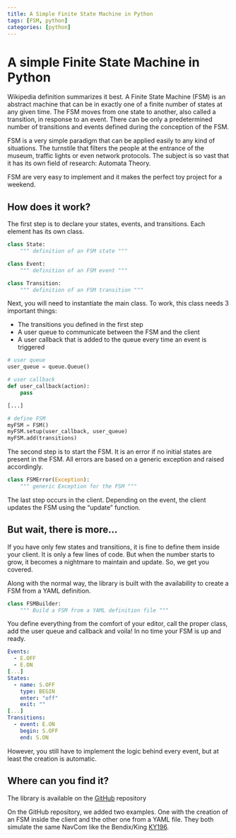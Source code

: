 ```yaml
---
title: A Simple Finite State Machine in Python
tags: [FSM, python]
categories: [python]
---
```



# A simple Finite State Machine in Python

Wikipedia definition summarizes it best. A Finite State Machine (FSM) is an abstract machine that 
can be in exactly one of a finite number of states at any given time. 
The FSM moves from one state to another, also called a transition, in response to an event. There 
can be only a predetermined number of transitions and events defined during the conception of the 
FSM. 

FSM is a very simple paradigm that can be applied easily to any kind of situations. The turnstile 
that filters the people at the entrance of the museum, traffic lights or even network protocols. 
The subject is so vast that it has its own field of research: Automata Theory.

FSM are very easy to implement and it makes the perfect toy project for a weekend.

## **How does it work?**

The first step is to declare your states, events, and transitions. Each element has its own class.

``` python
class State:
    """ definition of an FSM state """

class Event:
    """ definition of an FSM event """

class Transition:
    """ definition of an FSM transition """
```

Next, you will need to instantiate the main class. To work, this class needs 3 important things:

- The transitions you defined in the first step
- A user queue to communicate between the FSM and the client
- A user callback that is added to the queue every time an event is triggered

``` python
# user queue
user_queue = queue.Queue()

# user callback
def user_callback(action):
    pass

[...]

# define FSM
myFSM = FSM()
myFSM.setup(user_callback, user_queue)
myFSM.add(transitions)
```

The second step is to start the FSM. It is an error if no initial states are present in the FSM. 
All errors are based on a generic exception and raised accordingly.

``` python
class FSMError(Exception):
    """ generic Exception for the FSM """
```

The last step occurs in the client. Depending on the event, the client updates the FSM using the 
“update” function.

## **But wait, there is more...**

If you have only few states and transitions, it is fine to define them inside your client. It is only a 
few lines of code. But when the number starts to grow, it becomes a nightmare to maintain and 
update. So, we get you covered.

Along with the normal way, the library is built with the availability to create a FSM from a YAML definition.

``` python
class FSMBuilder:
    """ Build a FSM from a YAML definition file """
```

You define everything from the comfort of your editor, call the proper class, add the user queue 
and callback and voila! In no time your FSM is up and ready.

``` yaml
Events:
  - E.OFF
  - E.ON
[...]
States:
  - name: S.OFF
    type: BEGIN
    enter: "off"
    exit: ""
[...]
Transitions:
  - event: E.ON
    begin: S.OFF
    end: S.ON
```

However, you still have to implement the logic behind every event, but at least the creation is 
automatic.

## **Where can you find it?**

The library is available on the [GitHub](https://github.com/oaxley/pyfsm) repository 

On the GitHub repository, we added two examples. One with the creation of an FSM inside the 
client and the other one from a YAML file.
They both simulate the same NavCom like the Bendix/King 
[KY196](http://avionicsmasters.com/avionics/comms/bendix-king-ky-196.html).
